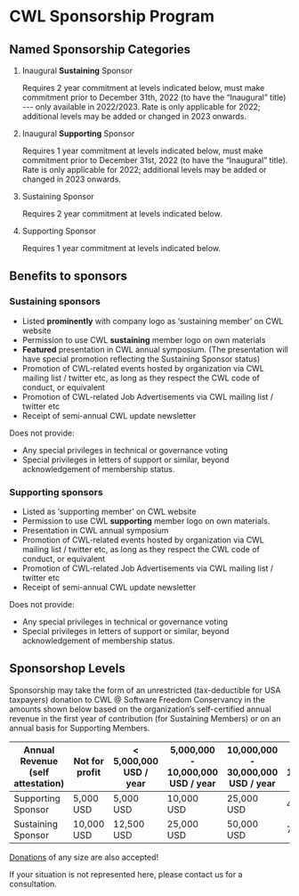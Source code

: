 # CWL Sponsorship Program

## Named Sponsorship Categories

1. Inaugural **Sustaining** Sponsor

   Requires 2 year commitment at levels indicated below, must make
   commitment prior to December 31th, 2022 (to have the “Inaugural” title)
   --- only available in 2022/2023. 
   Rate is only applicable for 2022; additional levels may be added or changed in 2023 onwards.
2. Inaugural **Supporting** Sponsor

   Requires 1 year commitment at levels indicated below, must make commitment
   prior to December 31st, 2022 (to have the “Inaugural” title).
   Rate is only applicable for 2022; additional levels may be added or changed in 2023 onwards. 
3. Sustaining Sponsor

   Requires 2 year commitment at levels indicated below.
4. Supporting Sponsor

   Requires 1 year commitment at levels indicated below.

## Benefits to sponsors
### Sustaining sponsors
* Listed **prominently** with company logo as ‘sustaining member’ on CWL website 
* Permission to use CWL **sustaining** member logo on own materials 
* **Featured** presentation in CWL annual symposium. (The presentation will have special promotion reflecting the Sustaining Sponsor status)
* Promotion of CWL-related events hosted by organization via CWL mailing list / twitter etc, as long as they respect the CWL code of conduct, or equivalent 
* Promotion of CWL-related Job Advertisements via CWL mailing list / twitter etc
* Receipt of semi-annual CWL update newsletter 

Does not provide:
* Any special privileges in technical or governance voting
* Special privileges in letters of support or similar, beyond acknowledgement
of membership status. 

### Supporting sponsors
* Listed as ‘supporting member’ on CWL website 
* Permission to use CWL **supporting** member logo on own materials. 
* Presentation in CWL annual symposium 
* Promotion of CWL-related events hosted by organization via CWL mailing list / twitter etc, as long as they respect the CWL code of conduct, or equivalent 
* Promotion of CWL-related Job Advertisements via CWL mailing list / twitter etc
* Receipt of semi-annual CWL update newsletter 

Does not provide:
* Any special privileges in technical or governance voting
* Special privileges in letters of support or similar, beyond acknowledgement
of membership status. 

## Sponsorshop Levels

Sponsorship may take the form of an unrestricted (tax-deductible for USA
taxpayers) donation to CWL @ Software Freedom Conservancy in the amounts shown
below based on the organization’s self-certified annual revenue in the first
year of contribution (for Sustaining Members) or on an annual basis for
Supporting Members.

| Annual Revenue (self attestation) | Not for profit | < 5,000,000 USD / year | 5,000,000 - 10,000,000 USD / year | 10,000,000 - 30,000,000 USD / year | 30,000,000 - 100,000,000 USD / year | > 100,000,000 USD / year |
|-----------------------------------|----------------|------------------------|-----------------------------------|------------------------------------|-------------------------------------|--------------------------|
| Supporting Sponsor                | 5,000 USD      | 5,000 USD              | 10,000 USD                        | 25,000 USD                         | 40,000 USD                          | 60,000 USD               |
| Sustaining Sponsor                | 10,000 USD     | 12,500 USD             | 25,000 USD                        | 50,000 USD                         | 75,000 USD                          | 100,000 USD              |


[Donations](https://github.com/common-workflow-language/governance#donations)
of any size are also accepted!

If your situation is not represented here, please contact us for a consultation.

